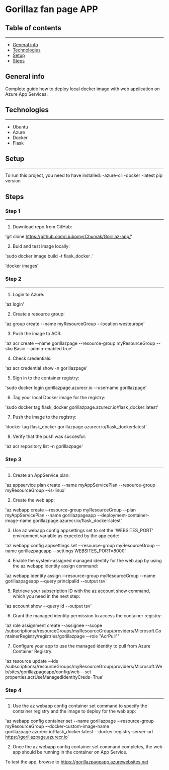 # Gorillaz fan page APP


## Table of contents
---
- [General info](#general-info)
- [Technologies](#technologies)
- [Setup](#setup)
- [Steps](#steps)


## General info

Complete guide how to deploy local docker image with web application on Azure App Services.


## Technologies
---
- Ubuntu
- Azure
- Docker
- Flask
 

## Setup
---
To run this project, you need to have installed:
-azure-cli
-docker
-latest pip version


## Steps


### Step 1
---
1. Download repo from GitHub:

'git clone https://github.com/LiubomyrChumak/Gorillaz-app/' 

2. Buid and test image locally:

'sudo docker image build -t flask_docker .'

'docker images'


### Step 2
---

1. Login to Azure:

'az login'

2. Create a resource group:

'az group create --name myResourceGroup --location westeurope'

3. Push the image to ACR: 

'az acr create --name gorillazpage --resource-group myResourceGroup --sku Basic --admin-enabled true'

4. Check credentials:

'az acr credential show -n gorillazpage'

5. Sign in to the container registry:

'sudo docker login gorillazpage.azurecr.io --username gorillazpage'

6. Tag your local Docker image for the registry:

'sudo docker tag flask_docker gorillazpage.azurecr.io/flask_docker:latest'

7. Push the image to the registry:

'docker tag flask_docker gorillazpage.azurecr.io/flask_docker:latest'

8. Verify that the push was succesful:

'az acr repository list -n gorillazpage'


### Step 3
---

1. Create an AppService plan:

'az appservice plan create --name myAppServicePlan --resource-group myResourceGroup --is-linux'

2. Create the web app:

'az webapp create --resource-group myResourceGroup --plan myAppServicePlan --name gorillazpageapp --deployment-container-image-name gorillazpage.azurecr.io/flask_docker:latest'

3. Use az webapp config appsettings set to set the 'WEBSITES_PORT' environment variable as expected by the app code:

'az webapp config appsettings set --resource-group myResourceGroup --name gorillazpageapp --settings WEBSITES_PORT=8000'

4. Enable the system-assigned managed identity for the web app by using the az webapp identity assign command:

'az webapp identity assign --resource-group myResourceGroup --name gorillazpageapp --query principalId --output tsv'

5. Retrieve your subscription ID with the az account show command, which you need in the next step:

'az account show --query id --output tsv'

6. Grant the managed identity permission to access the container registry:

'az role assignment create --assignee <principal-id> --scope /subscriptions/<subscription-id>/resourceGroups/myResourceGroup/providers/Microsoft.ContainerRegistry/registries/gorillazpage --role "AcrPull"'

7. Configure your app to use the managed identity to pull from Azure Container Registry:

'az resource update --ids /subscriptions/<subscription-id>/resourceGroups/myResourceGroup/providers/Microsoft.Web/sites/gorillazpageapp/config/web --set properties.acrUseManagedIdentityCreds=True'


### Step 4
---
 
1. Use the az webapp config container set command to specify the container registry and the image to deploy for the web app: 

'az webapp config container set --name gorillazpage --resource-group myResourceGroup --docker-custom-image-name gorillazpage.azurecr.io/flask_docker:latest --docker-registry-server-url https://gorillazpage.azurecr.io'

2. Once the az webapp config container set command completes, the web app should be running in the container on App Service.

To test the app, browse to https://gorillazpageapp.azurewebsites.net
